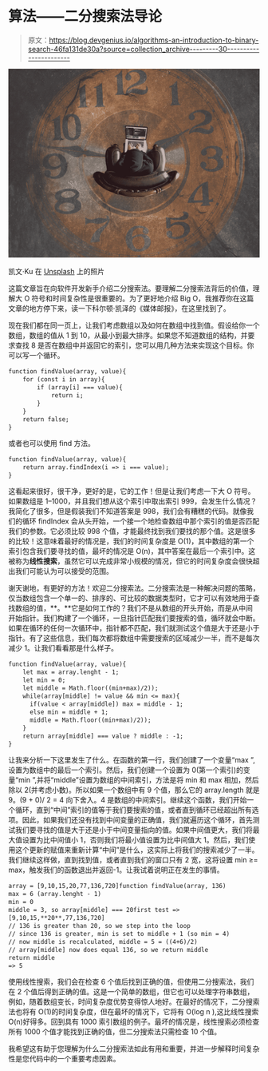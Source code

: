 # 算法——二分搜索法导论

> 原文：<https://blog.devgenius.io/algorithms-an-introduction-to-binary-search-46fa131de30a?source=collection_archive---------30----------------------->

![](img/817d91d64c013c9a5a4de3fc898f2887.png)

凯文·Ku 在 [Unsplash](https://unsplash.com?utm_source=medium&utm_medium=referral) 上的照片

这篇文章旨在向软件开发新手介绍二分搜索法。要理解二分搜索法背后的价值，理解大 O 符号和时间复杂性是很重要的。为了更好地介绍 Big O，我推荐你在这篇文章的地方停下来，读一下科尔顿·凯泽的《媒体邮报》，在这里找到了。

现在我们都在同一页上，让我们考虑数组以及如何在数组中找到值。假设给你一个数组，数组的值从 1 到 10，从最小到最大排序。如果您不知道数组的结构，并要求查找 8 是否在数组中并返回它的索引，您可以用几种方法来实现这个目标。你可以写一个循环。

```
function findValue(array, value){
    for (const i in array){
        if (array[i] === value){
            return i;
        }
    }
    return false;
}
```

或者也可以使用 find 方法。

```
function findValue(array, value){
    return array.findIndex(i => i === value);
}
```

这看起来很好，很干净，更好的是，它的工作！但是让我们考虑一下大 O 符号。如果数组是 1–1000，并且我们想从这个索引中取出索引 999，会发生什么情况？我简化了很多，但是假装我们不知道答案是 998，我们会有糟糕的代码。就像我们的循环 findIndex 会从头开始，一个接一个地检查数组中那个索引的值是否匹配我们的参数。它必须比较 998 个值，才能最终找到我们要找的那个值。这是很多的比较！这意味着最好的情况是，我们的时间复杂度是 O(1)，其中数组的第一个索引包含我们要寻找的值，最坏的情况是 O(n)，其中答案在最后一个索引中。这被称为**线性搜索**，虽然它可以完成非常小规模的情况，但它的时间复杂度会很快超出我们可能认为可以接受的范围。

谢天谢地，有更好的方法！欢迎二分搜索法。二分搜索法是一种解决问题的策略，仅当数组包含一个单一的、排序的、可比较的数据类型时，它才可以有效地用于查找数组的值，**。**它是如何工作的？我们不是从数组的开头开始，而是从中间开始指针。我们构建了一个循环，一旦指针匹配我们要搜索的值，循环就会中断。如果在循环的任何一次循环中，指针都不匹配，我们就测试这个值是大于还是小于指针。有了这些信息，我们每次都将数组中需要搜索的区域减少一半，而不是每次减少 1。让我们看看那是什么样子。

```
function findValue(array, value){
    let max = array.lenght - 1;
    let min = 0;
    let middle = Math.floor((min+max)/2));
    while(array[middle] != value && min <= max){
      if(value < array[middle]) max = middle - 1;
      else min = middle + 1;
      middle = Math.floor((min+max)/2));
    }
    return array[middle] === value ? middle : -1;
}
```

让我来分析一下这里发生了什么。在函数的第一行，我们创建了一个变量“max ”,设置为数组中的最后一个索引。然后，我们创建一个设置为 0(第一个索引)的变量“min ”,并将“middle”设置为数组的中间索引，方法是将 min 和 max 相加，然后除以 2(并考虑小数)。所以如果一个数组中有 9 个值，那么它的 array.length 就是 9。(9 + 0)/ 2 = 4 向下舍入。4 是数组的中间索引。继续这个函数，我们开始一个循环，直到“中间”索引的值等于我们要搜索的值，或者直到循环已经超出所有选项。因此，如果我们还没有找到中间变量的正确值，我们就遍历这个循环，首先测试我们要寻找的值是大于还是小于中间变量指向的值。如果中间值更大，我们将最大值设置为比中间值小 1，否则我们将最小值设置为比中间值大 1。然后，我们使用这个更新的赋值来重新计算“中间”是什么，这实际上将我们的搜索减少了一半。我们继续这样做，直到找到值，或者直到我们的窗口只有 2 宽，这将设置 min ≥= max，触发我们的函数退出并返回-1。让我试着说明正在发生的事情。

```
array = [9,10,15,20,77,136,720]function findValue(array, 136)
max = 6 (array.lenght - 1)
min = 0
middle = 3, so array[middle] === 20first test => [9,10,15,**20**,77,136,720]
// 136 is greater than 20, so we step into the loop
// since 136 is greater, min is set to middle + 1 (so min = 4)
// now middle is recalculated, middle = 5 = ((4+6)/2)
// array[middle] now does equal 136, so we return middle
return middle
=> 5
```

使用线性搜索，我们会在检查 6 个值后找到正确的值，但使用二分搜索法，我们在 2 个值后得到正确的值。这是一个简单的数组，但它也可以处理字符串数组，例如，随着数组变长，时间复杂度优势变得惊人地好。在最好的情况下，二分搜索法也将有 O(1)的时间复杂度，但在最坏的情况下，它将有 O(log n ),这比线性搜索 O(n)好得多。回到具有 1000 索引数组的例子。最坏的情况是，线性搜索必须检查所有 1000 个值才能找到正确的值，但二分搜索法只需检查 10 个值。

我希望这有助于您理解为什么二分搜索法如此有用和重要，并进一步解释时间复杂性是您代码中的一个重要考虑因素。